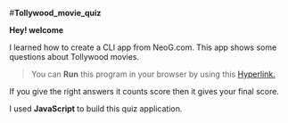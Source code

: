 #**Tollywood_movie_quiz**

**Hey! welcome**

I learned how to create a CLI app from NeoG.com.
This app shows some questions about Tollywood movies.

> You can **Run** this program in your browser by using this [Hyperlink.](https://replit.com/@GayathriKayapat/Mark-Two#index.js?embed=1&output=1)

If you give the right answers it counts score then it gives your final score.

I used **JavaScript** to build this quiz application.
